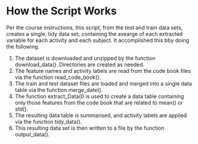 
# How the Script Works
 Per the course instructions, this script, from the test and train data sets, creates a 
 single, tidy data set, containing the avearge of each extracted variable for each activity 
 and each subject. It accomplished this bby doing the following. 
 1. The dataset is downloaded and unzipped by the function download_data(). Directories are
	 created as needed.
 2. The feature names and activity labels are read from the code book files via the function 
	 read_code_book().
 3. The train and test dataset files are loaded and merged into a single data table via the
	 function merge_date(). 
 4. The function extract_Data(0 is used to create a data table containing only those 
	 features from the code book that are related to mean() or std(). 
 5. The resulting data table is summarised, and activity labels are applied via the 
    function tidy_data().
 6. This resulting data set is then written to a file by the function output_data().
